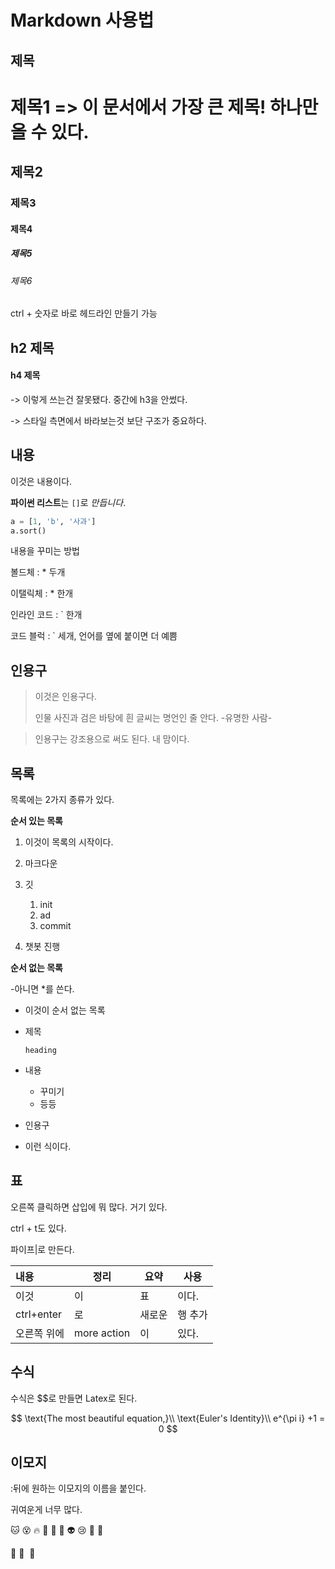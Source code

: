 # Markdown 사용법



## 제목



# 제목1 => 이 문서에서 가장 큰 제목! 하나만 올 수 있다.

## 제목2

### 제목3

#### 제목4

##### 제목5

###### 제목6

ctrl + 숫자로 바로 헤드라인 만들기 가능



## h2 제목

#### h4 제목

-> 이렇게 쓰는건 잘못됐다. 중간에 h3을 안썼다.

-> 스타일 측면에서 바라보는것 보단 구조가 중요하다.



## 내용

이것은 내용이다.

**파이썬 리스트**는 `[]`로 *만듭니다*.

```python
a = [1, 'b', '사과']
a.sort()
```



내용을 꾸미는 방법

볼드체 : * 두개

이탤릭체 : * 한개

인라인 코드 : ` 한개

코드 블럭 : ` 세개, 언어를 옆에 붙이면 더 예쁨



## 인용구

> 이것은 인용구다.
>
> 인물 사진과 검은 바탕에 흰 글씨는 명언인 줄 안다. -유명한 사람-

> 인용구는 강조용으로 써도 된다. 내 맘이다.



## 목록

목록에는 2가지 종류가 있다.

**순서 있는 목록**

1. 이것이 목록의 시작이다.

2. 마크다운

3. 깃

   1. init
   2. ad
   3. commit

4. 챗봇 진행

   

**순서 없는 목록**

-아니면 *를 쓴다.

- 이것이 순서 없는 목록

- 제목

  `heading`
  
- 내용
  - 꾸미기
  - 등등
- 인용구
- 이런 식이다.



## 표

오른쪽 클릭하면 삽입에 뭐 많다. 거기 있다.

ctrl + t도 있다.

파이프|로 만든다.

| 내용        | 정리        | 요약   | 사용    |
| :---------- | ----------- | ------ | ------- |
| 이것        | 이          | 표     | 이다.   |
| ctrl+enter  | 로          | 새로운 | 행 추가 |
| 오른쪽 위에 | more action | 이     | 있다.   |



## 수식

수식은 $$로 만들면 Latex로 된다.


$$
\text{The most beautiful equation,}\\
\text{Euler's Identity}\\
e^{\pi i} +1 = 0
$$


## 이모지

:뒤에 원하는 이모지의 이름을 붙인다.

귀여운게 너무 많다.

:cat: :dizzy_face: :fire: :yellow_heart: :closed_book: :green_book: :alien: :cry: :facepunch: :dog: 

:dog: :paw_prints: ​ :straight_ruler: 









